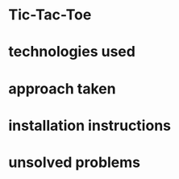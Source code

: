 # Tic-Tac-Toe


# technologies used


# approach taken

# installation instructions


# unsolved problems